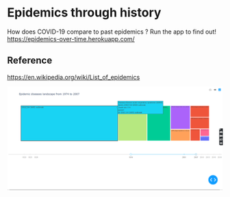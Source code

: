 # Epidemics through history

How does COVID-19 compare to past epidemics ? Run the app to find out!
https://epidemics-over-time.herokuapp.com/

## Reference

https://en.wikipedia.org/wiki/List_of_epidemics

![screenshot](img.PNG)
